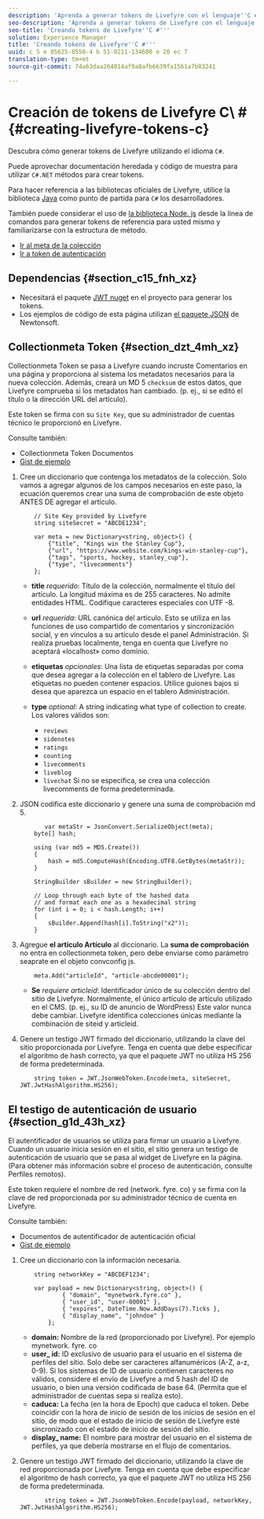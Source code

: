```yaml
---
description: 'Aprenda a generar tokens de Livefyre con el lenguaje''C #''.'
seo-description: 'Aprenda a generar tokens de Livefyre con el lenguaje''C #''.'
seo-title: 'Creando tokens de Livefyre''C #'''
solution: Experience Manager
title: 'Creando tokens de Livefyre''C #'''
uuid: c 5 e 05625-8550-4 b 51-9211-134600 e 20 ec 7
translation-type: tm+mt
source-git-commit: 74a63daa264014af9a8afb6639fa1561a7b83241

---
```



# Creación de tokens de Livefyre C\ # {#creating-livefyre-tokens-c}

Descubra cómo generar tokens de Livefyre utilizando el idioma ``C#``.

Puede aprovechar documentación heredada y código de muestra para utilizar `C#.NET` métodos para crear tokens.

Para hacer referencia a las bibliotecas oficiales de Livefyre, utilice la biblioteca [Java](https://github.com/Livefyre/livefyre-java-utils) como punto de partida para `C#` los desarrolladores.

También puede considerar el uso de [la biblioteca Node. js](https://github.com/Livefyre/livefyre-nodejs-utils) desde la línea de comandos para generar tokens de referencia para usted mismo y familiarizarse con la estructura de método.

* [Ir al meta de la colección](https://gist.github.com/gibron/56cb9c7060bf4816c4c5#the-collectionMeta-token)
* [Ir a token de autenticación](https://gist.github.com/gibron/56cb9c7060bf4816c4c5#the-auth-token)

## Dependencias {#section_c15_fnh_xz}

* Necesitará el paquete [JWT nuget](https://www.nuget.org/packages/JWT) en el proyecto para generar los tokens.
* Los ejemplos de código de esta página utilizan [el paquete JSON](https://www.nuget.org/packages/newtonsoft.json/) de Newtonsoft.

## Collectionmeta Token {#section_dzt_4mh_xz}

Collectionmeta Token se pasa a Livefyre cuando incruste Comentarios en una página y proporciona al sistema los metadatos necesarios para la nueva colección. Además, creará un MD 5 `checksum` de estos datos, que Livefyre comprueba si los metadatos han cambiado. (p. ej., si se editó el título o la dirección URL del artículo).

Este token se firma con su `Site Key`, que su administrador de cuentas técnico le proporcionó en Livefyre.

Consulte también:

* Collectionmeta Token Documentos
* [Gist de ejemplo](https://gist.github.com/pcolombo/dbbea020618c521a2bd5)

1. Cree un diccionario que contenga los metadatos de la colección. Solo vamos a agregar algunos de los campos necesarios en este paso, la ecuación queremos crear una suma de comprobación de este objeto ANTES DE agregar el artículo.

   ```
       // Site Key provided by Livefyre 
       string siteSecret = "ABCDE1234"; 
   
       var meta = new Dictionary<string, object>() { 
           {"title", "Kings win the Stanley Cup"}, 
           {"url", "https://www.website.com/kings-win-stanley-cup"}, 
           {"tags", "sports, hockey, stanley_cup"}, 
           {"type", "livecomments"} 
       };
   ```

   * **title** *requerido*: Título de la colección, normalmente el título del artículo. La longitud máxima es de 255 caracteres. No admite entidades HTML. Codifique caracteres especiales con UTF -8.
   * **url** *requerida*: URL canónica del artículo. Esto se utiliza en las funciones de uso compartido de comentarios y sincronización social, y en vínculos a su artículo desde el panel Administración. Si realiza pruebas localmente, tenga en cuenta que Livefyre no aceptará «localhost» como dominio.
   * **etiquetas** *opcionales*: Una lista de etiquetas separadas por coma que desea agregar a la colección en el tablero de Livefyre. Las etiquetas no pueden contener espacios. Utilice guiones bajos si desea que aparezca un espacio en el tablero Administración.
   * **type** *optional*:  A string indicating what type of collection to create. Los valores válidos son:

      * `reviews`
      * `sidenotes`
      * `ratings`
      * `counting`
      * `livecomments`
      * `liveblog`
      * `livechat`
      Si no se especifica, se crea una colección livecomments de forma predeterminada.


1. JSON codifica este diccionario y genere una suma de comprobación md 5.

   ```
          var metaStr = JsonConvert.SerializeObject(meta); 
       byte[] hash; 
   
       using (var md5 = MD5.Create()) 
       { 
           hash = md5.ComputeHash(Encoding.UTF8.GetBytes(metaStr)); 
       } 
   
       StringBuilder sBuilder = new StringBuilder(); 
   
       // Loop through each byte of the hashed data  
       // and format each one as a hexadecimal string  
       for (int i = 0; i < hash.Length; i++) 
       { 
           sBuilder.Append(hash[i].ToString("x2")); 
       } 
   ```

1. Agregue **el artículo Artículo** al diccionario. La **suma de comprobación** no entra en collectionmeta token, pero debe enviarse como parámetro seaprate en el objeto convconfig js.

   ```
       meta.Add("articleId", "article-abcde00001"); 
   ```

   * **Se** *requiere articleid*: Identificador único de su colección dentro del sitio de Livefyre. Normalmente, el único artículo de artículo utilizado en el CMS. (p. ej., su ID de anuncio de WordPress) Este valor nunca debe cambiar. Livefyre identifica colecciones únicas mediante la combinación de siteid y articleid.

1. Genere un testigo JWT firmado del diccionario, utilizando la clave del sitio proporcionada por Livefyre. Tenga en cuenta que debe especificar el algoritmo de hash correcto, ya que el paquete JWT no utiliza HS 256 de forma predeterminada.

   ```
       string token = JWT.JsonWebToken.Encode(meta, siteSecret, JWT.JwtHashAlgorithm.HS256);
   ```

## El testigo de autenticación de usuario {#section_g1d_43h_xz}

El autentificador de usuarios se utiliza para firmar un usuario a Livefyre. Cuando un usuario inicia sesión en el sitio, el sitio genera un testigo de autenticación de usuario que se pasa al widget de Livefyre en la página. (Para obtener más información sobre el proceso de autenticación, consulte Perfiles remotos).

Este token requiere el nombre de red (network. fyre. co) y se firma con la clave de red proporcionada por su administrador técnico de cuenta en Livefyre.

Consulte también:

* Documentos de autentificador de autenticación oficial
* [Gist de ejemplo](https://gist.github.com/pcolombo/7d7403172c28734c87e2)

1. Cree un diccionario con la información necesaria.

   ```
       string networkKey = "ABCDEF1234"; 
   
       var payload = new Dictionary<string, object>() {  
               { "domain", "mynetwork.fyre.co" }, 
               { "user_id", "user-00001" }, 
               { "expires", DateTime.Now.AddDays(7).Ticks }, 
               { "display_name", "johndoe" } 
           }; 
   ```

   * **domain:** Nombre de la red (proporcionado por Livefyre). Por ejemplo mynetwork. fyre. co
   * **user_ id:** ID exclusivo de usuario para el usuario en el sistema de perfiles del sitio. Solo debe ser caracteres alfanuméricos (A-Z, a-z, 0-9). Si los sistemas de ID de usuario contienen caracteres no válidos, considere el envío de Livefyre a md 5 hash del ID de usuario, o bien una versión codificada de base 64. (Permita que el administrador de cuentas sepa si realiza esto).
   * **caduca:** La fecha (en la hora de Epoch) que caduca el token. Debe coincidir con la hora de inicio de sesión de los inicios de sesión en el sitio, de modo que el estado de inicio de sesión de Livefyre esté sincronizado con el estado de inicio de sesión del sitio.
   * **display_ name:** El nombre para mostrar del usuario en el sistema de perfiles, ya que debería mostrarse en el flujo de comentarios.

1. Genere un testigo JWT firmado del diccionario, utilizando la clave de red proporcionada por Livefyre. Tenga en cuenta que debe especificar el algoritmo de hash correcto, ya que el paquete JWT no utiliza HS 256 de forma predeterminada.

   ```
          string token = JWT.JsonWebToken.Encode(payload, networkKey, JWT.JwtHashAlgorithm.HS256);
   ```
